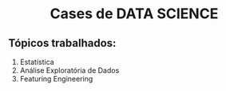 <h1 align='center'>
Cases de DATA SCIENCE
</h1>

<h2> Tópicos trabalhados: </h2>
<ol>
<li> Estatística </li>
<li> Análise Exploratória de Dados </li>
<li> Featuring Engineering </li>
